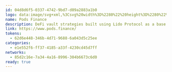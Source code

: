 ```yaml
---
id: 04d8d6f5-0337-4742-9bd7-d09a2883a1b0
logo: data:image/svg+xml,%3Csvg%20width%3D%2280%22%20height%3D%2280%22%20viewBox%3D%220%200%2080%2080%22%20fill%3D%22none%22%20xmlns%3D%22http%3A%2F%2Fwww.w3.org%2F2000%2Fsvg%22%3E%0A%3Cg%20filter%3D%22url(%23filter0_f_211_5294)%22%3E%0A%3Cpath%20d%3D%22M21.9478%2050.0118V44.8007C22.4797%2045.5232%2023.5878%2046.1144%2025.0948%2046.1144C28.1754%2046.1144%2030.2366%2043.706%2030.2366%2040.4436C30.2366%2037.247%2028.3971%2034.8386%2025.2056%2034.8386C23.5656%2034.8386%2022.3467%2035.561%2021.8589%2036.3932V35.0794H19V50.0118H21.9478ZM27.3332%2040.4656C27.3332%2042.3923%2026.1365%2043.5089%2024.6294%2043.5089C23.1223%2043.5089%2021.9033%2042.3705%2021.9033%2040.4656C21.9033%2038.5607%2023.1223%2037.444%2024.6294%2037.444C26.1365%2037.444%2027.3332%2038.5607%2027.3332%2040.4656Z%22%20fill%3D%22%23C0C1F5%22%2F%3E%0A%3Cpath%20d%3D%22M35.1515%2043.531C33.7109%2043.531%2032.3811%2042.48%2032.3811%2040.4657C32.3811%2038.4295%2033.7109%2037.4005%2035.1515%2037.4005C36.5921%2037.4005%2037.9219%2038.4295%2037.9219%2040.4657C37.9219%2042.5019%2036.5921%2043.531%2035.1515%2043.531ZM35.1515%2034.7512C31.8935%2034.7512%2029.4335%2037.1377%2029.4335%2040.4657C29.4335%2043.7719%2031.8935%2046.1802%2035.1515%2046.1802C38.4095%2046.1802%2040.8695%2043.7719%2040.8695%2040.4657C40.8695%2037.1377%2038.4095%2034.7512%2035.1515%2034.7512Z%22%20fill%3D%22%23C0C1F5%22%2F%3E%0A%3Cpath%20d%3D%22M51.2736%2030H48.3702V36.1525C48.0599%2035.5832%2047.1734%2034.8169%2045.2896%2034.8169C42.209%2034.8169%2040.0592%2037.291%2040.0592%2040.4438C40.0592%2043.7063%2042.2755%2046.1146%2045.3783%2046.1146C46.841%2046.1146%2047.9492%2045.4578%2048.4367%2044.6039C48.4367%2045.1075%2048.5031%2045.633%2048.5475%2045.852H51.3622C51.3179%2045.4139%2051.2736%2044.6258%2051.2736%2043.9034V30ZM43.029%2040.4438C43.029%2038.5171%2044.2257%2037.4224%2045.7329%2037.4224C47.2399%2037.4224%2048.4146%2038.4952%2048.4146%2040.4219C48.4146%2042.3706%2047.2399%2043.5092%2045.7329%2043.5092C44.1815%2043.5092%2043.029%2042.3706%2043.029%2040.4438Z%22%20fill%3D%22%23C0C1F5%22%2F%3E%0A%3Cpath%20d%3D%22M51.2234%2042.8524C51.3564%2044.0784%2052.4868%2046.1804%2055.7669%2046.1804C58.6259%2046.1804%2060%2044.385%2060%2042.6333C60%2041.057%2058.914%2039.7651%2056.7643%2039.3272L55.2128%2038.9988C54.6144%2038.8893%2054.2154%2038.5609%2054.2154%2038.0355C54.2154%2037.4224%2054.8361%2036.9626%2055.6118%2036.9626C56.8528%2036.9626%2057.3182%2037.7726%2057.4069%2038.4077L59.867%2037.8604C59.734%2036.6998%2058.6924%2034.7512%2055.5896%2034.7512C53.2403%2034.7512%2051.5115%2036.3495%2051.5115%2038.2763C51.5115%2039.7871%2052.4646%2041.035%2054.5701%2041.4948L56.0107%2041.8233C56.8528%2041.9984%2057.1852%2042.3925%2057.1852%2042.8743C57.1852%2043.4435%2056.7199%2043.9471%2055.7447%2043.9471C54.4593%2043.9471%2053.8165%2043.1588%2053.7501%2042.3051L51.2234%2042.8524Z%22%20fill%3D%22%23C0C1F5%22%2F%3E%0A%3C%2Fg%3E%0A%3Cpath%20d%3D%22M18.8824%2053.1843V46.3209C19.583%2047.2726%2021.0424%2048.0513%2023.0273%2048.0513C27.0847%2048.0513%2029.7994%2044.8791%2029.7994%2040.5823C29.7994%2036.3722%2027.3766%2033.2002%2023.1733%2033.2002C21.0133%2033.2002%2019.4078%2034.1517%2018.7654%2035.2477V33.5174H15V53.1843H18.8824ZM25.9755%2040.6113C25.9755%2043.149%2024.3992%2044.6196%2022.4144%2044.6196C20.4293%2044.6196%2018.8239%2043.1202%2018.8239%2040.6113C18.8239%2038.1025%2020.4293%2036.6317%2022.4144%2036.6317C24.3992%2036.6317%2025.9755%2038.1025%2025.9755%2040.6113Z%22%20fill%3D%22%23252050%22%2F%3E%0A%3Cpath%20d%3D%22M36.2727%2044.6485C34.3753%2044.6485%2032.6239%2043.2643%2032.6239%2040.6113C32.6239%2037.9295%2034.3753%2036.5743%2036.2727%2036.5743C38.1701%2036.5743%2039.9215%2037.9295%2039.9215%2040.6113C39.9215%2043.2931%2038.1701%2044.6485%2036.2727%2044.6485ZM36.2727%2033.085C31.9817%2033.085%2028.7417%2036.2281%2028.7417%2040.6113C28.7417%2044.9659%2031.9817%2048.1378%2036.2727%2048.1378C40.5637%2048.1378%2043.8037%2044.9659%2043.8037%2040.6113C43.8037%2036.2281%2040.5637%2033.085%2036.2727%2033.085Z%22%20fill%3D%22%23252050%22%2F%3E%0A%3Cpath%20d%3D%22M57.5067%2026.8274H53.6826V34.9306C53.274%2034.1809%2052.1064%2033.1717%2049.6253%2033.1717C45.5679%2033.1717%2042.7365%2036.4302%2042.7365%2040.5826C42.7365%2044.8796%2045.6556%2048.0515%2049.7421%2048.0515C51.6686%2048.0515%2053.1282%2047.1865%2053.7703%2046.0618C53.7703%2046.7251%2053.8578%2047.4172%2053.9163%2047.7056H57.6234C57.5651%2047.1287%2057.5067%2046.0906%2057.5067%2045.1391V26.8274ZM46.6479%2040.5826C46.6479%2038.045%2048.2241%2036.6032%2050.2092%2036.6032C52.194%2036.6032%2053.7411%2038.0162%2053.7411%2040.5538C53.7411%2043.1204%2052.194%2044.62%2050.2092%2044.62C48.1658%2044.62%2046.6479%2043.1204%2046.6479%2040.5826Z%22%20fill%3D%22%23252050%22%2F%3E%0A%3Cpath%20d%3D%22M57.4406%2043.7548C57.6157%2045.3696%2059.1045%2048.138%2063.4247%2048.138C67.1903%2048.138%2069%2045.7733%2069%2043.4663C69%2041.3902%2067.5697%2039.6886%2064.7383%2039.1119L62.695%2038.6794C61.9068%2038.5352%2061.3813%2038.1026%2061.3813%2037.4105C61.3813%2036.6031%2062.1987%2035.9975%2063.2204%2035.9975C64.855%2035.9975%2065.4679%2037.0644%2065.5847%2037.9009L68.8249%2037.18C68.6497%2035.6514%2067.2778%2033.085%2063.1912%2033.085C60.097%2033.085%2057.82%2035.1901%2057.82%2037.7277C57.82%2039.7176%2059.0754%2041.3612%2061.8484%2041.9667L63.7458%2042.3994C64.855%2042.63%2065.2927%2043.1491%2065.2927%2043.7836C65.2927%2044.5333%2064.6798%2045.1966%2063.3955%2045.1966C61.7025%2045.1966%2060.8559%2044.1584%2060.7684%2043.0339L57.4406%2043.7548Z%22%20fill%3D%22%23252050%22%2F%3E%0A%3Cdefs%3E%0A%3Cfilter%20id%3D%22filter0_f_211_5294%22%20x%3D%226%22%20y%3D%2217%22%20width%3D%2267%22%20height%3D%2246.0117%22%20filterUnits%3D%22userSpaceOnUse%22%20color-interpolation-filters%3D%22sRGB%22%3E%0A%3CfeFlood%20flood-opacity%3D%220%22%20result%3D%22BackgroundImageFix%22%2F%3E%0A%3CfeBlend%20mode%3D%22normal%22%20in%3D%22SourceGraphic%22%20in2%3D%22BackgroundImageFix%22%20result%3D%22shape%22%2F%3E%0A%3CfeGaussianBlur%20stdDeviation%3D%226.5%22%20result%3D%22effect1_foregroundBlur_211_5294%22%2F%3E%0A%3C%2Ffilter%3E%0A%3C%2Fdefs%3E%0A%3C%2Fsvg%3E%0A
name: Pods Finance
description: DeFi vault strategies built using Lido Protocol as a base layer.
link: https://www.pods.finance/
tokens:
  - 62d6e448-346b-4d71-9688-6a043d5c25ee
categories:
  - e1e552f6-ff37-4185-a33f-4230cd45d7ff
networks:
  - 85d2c16e-7a34-4a16-8996-304b6673c6d0
ready: true
---
```

